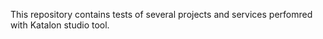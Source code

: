 This repository contains tests of several projects and services perfomred with Katalon studio tool.
